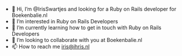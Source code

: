 - 👋 Hi, I’m @IrisSwartjes and looking for a Ruby on Rails developer for Boekenbalie.nl
- 👀 I’m interested in Ruby on Rails Developers
- 🌱 I’m currently learning how to get in touch with Ruby on Rails Developers
- 💞️ I’m looking to collaborate with you at Boekenbalie.nl
- 📫 How to reach me iris@ihris.nl

<!---
IrisSwartjes/IrisSwartjes is a ✨ special ✨ repository because its `README.md` (this file) appears on your GitHub profile.
You can click the Preview link to take a look at your changes.
--->
